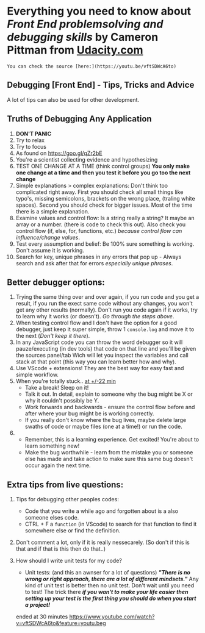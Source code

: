 # Everything you need to know about _Front End problemsolving and debugging skills_ by Cameron Pittman from [Udacity.com](http://www.Udacity.com)
    You can check the source [here:](https://youtu.be/vftSDWcA6to)

## Debugging [Front End] - Tips, Tricks and Advice
A lot of tips can also be used for other development.

## Truths of Debugging Any Application
1. **DON'T PANIC**
2. Try to relax
3. Try to focus
4. As found on https://goo.gl/qZr2bE
5. You're a scientist collecting evidence and hypothesizing
6. TEST ONE CHANGE AT A TIME (think control groups) **You only make one change at a time and then you test it before you go too the next change**
7. Simple explanations > complex explanations: Don't think too complicated right away. First you should check all small things like typo's, missing semicolons, brackets on the wrong place, (traling white spaces). Second you should check for bigger issues. Most of the time there is a simple explanation.
8. Examine values and control flow: Is a string really a string? It maybe an array or a number. (there is code to check this out). Also check you control flow (if, else, for, functions, etc.) _because control flow can influence/change values_.
9. Test every assumption and belief: Be 100% sure something is working. Don't assume it is working.
10. Search for key, unique phrases in any errors that pop up - Always search and ask after that for errors _especially unique phrases_.

## Better debugger options:
1. Trying the same thing over and over again, if you run code and you get a result, if you run the exect same code without any changes, you won't get any other results (normally). Don't run you code again if it works, try to learn why it works (or doesn't). _Go through the steps above_.
2. When testing control flow and I don't have the option for a good debugger, just keep it super simple, throw 1 `console.log` and move it to the next (_Don't keep it there_).
3. In any JavaScript code you can throw the word debugger so it will pauze/executing (in dev tools) that code on that line and you'll be given the sources panel/tab Wich will let you inspect the variables and call stack at that point (this way you can learn better how and why).
4. Use VScode + extensions! They are the best way for easy fast and simple workflow.
5. When you're totally stuck.. [at +/-22 min](https://www.youtube.com/watch?v=vftSDWcA6to&feature=youtu.be)
    - Take a break! Sleep on it!
    - Talk it out. In detail, explain to someone why the bug might be X or why it couldn't possibly be Y.
    - Work forwards and backwards - ensure the control flow before and after where your bug might be is working correctly.
    - If you really don't know where the bug lives, maybe delete large swaths of code or maybe files (one at a time!) or run the code.
6.  - Remember, this is a learning experience. Get excited! You're about to learn something new!
    - Make the bug worthwhile - learn from the mistake you or someone else has made and take action to make sure this same bug doesn't occur again the next time.


## Extra tips from live questions:
1. Tips for debugging other peoples codes:
    - Code that you write a while ago and forgotten about is a also someone elses code.
    - CTRL + F a ```function``` (in VScode) to search for that function to find it somewhere else or find the definition.
2. Don't comment a lot, only if it is really nessecarely. (So don't if this is that and if that is this then do that..)
3. How should I write unit tests for my code?
    - Unit tests: (and this an awnser for a lot of questions) **_"There is no wrong or right approach, there are a lot of different mindsets."_** Any kind of unit test is better then no unit test. Don't wait until you need to test!
    The trick there _**if you wan't to make your life easier then setting up your test is the first thing you should do when you start a project!**_


    ended at 30 minutes https://www.youtube.com/watch?v=vftSDWcA6to&feature=youtu.beg